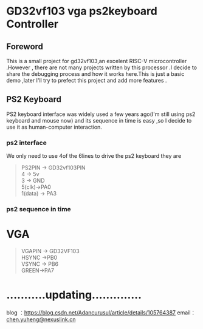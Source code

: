 # GD32vf103 vga ps2keyboard Controller
## Foreword
   This is a small project for gd32vf103,an excelent RISC-V microcontroller .However , there are not many projects written by this processor .I decide to share the debugging process and how it works here.This is just a basic demo ,later I'll try to prefect this project and add more features .

## PS2 Keyboard
  PS2 keyboard interface was widely used a few years ago(I'm still using ps2 keyboard and mouse now) and its sequence in time is easy ,so I decide to use it as human-computer interaction.
  ### ps2 interface 
  We only need to use 4of the 6lines to drive the ps2 keyboard they are 
>PS2PIN -> GD32vf103PIN   
4    ->  5v    
3 -> GND   
5(clk)->PA0   
1(data) -> PA3



### ps2 sequence in time 
  
# VGA

>VGAPIN -> GD32VF103   
HSYNC ->PB0   
VSYNC -> PB6   
GREEN->PA7
   


# ...........updating..............

blog ：https://blog.csdn.net/Adancurusul/article/details/105764387
email：chen.yuheng@nexuslink.cn
